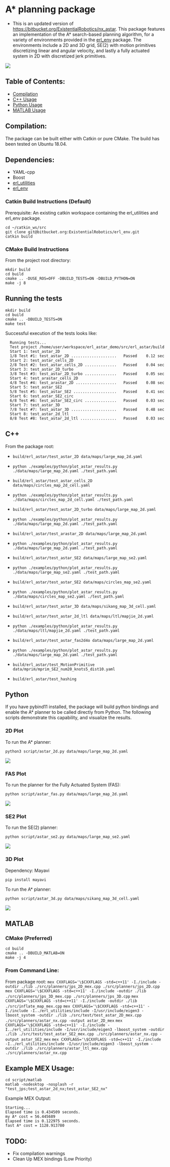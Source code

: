 # A* planning package
  + This is an updated version of https://bitbucket.org/ExistentialRobotics/nx_astar. This package features an implementation of the A* search-based planning algorithm, for 
  a variety of environments provided in the [erl_env](https://bitbucket.org/ExistentialRobotics/erl_env) 
  package. The environments include a 2D and 3D grid, SE(2) with motion primitives discretizing linear and angular velocity, and lastly
  a fully actuated system in 2D with discretized jerk primitives.

![](data/img/astar2d.gif)

## Table of Contents:

- [Compilation](#compilation)
- [C++ Usage](#c)
- [Python Usage](#python)
- [MATLAB Usage](#matlab)

## Compilation:
The package can be built either with Catkin or pure CMake. The build has been tested on Ubuntu 18.04.

## Dependencies:
- YAML-cpp
- Boost
- [erl_utilities](https://bitbucket.org/ExistentialRobotics/erl_utilities)
- [erl_env](https://bitbucket.org/ExistentialRobotics/erl_env)

### Catkin Build Instructions (Default)
Prerequisite: An existing catkin workspace containing the erl_utilities and erl_env package.

    cd ~/catkin_ws/src
    git clone git@bitbucket.org:ExistentialRobotics/erl_env.git
    catkin build

### CMake Build Instructions
From the project root directory:

    mkdir build
    cd build
    cmake .. -DUSE_ROS=OFF -DBUILD_TESTS=ON -DBUILD_PYTHON=ON
    make -j 8

## Running the tests

    mkdir build
    cd build
    cmake .. -DBUILD_TESTS=ON
    make test

Successful execution of the tests looks like:
  
      Running tests...
      Test project /home/user/workspace/erl_astar_demo/src/erl_astar/build
      Start 1: test_astar_2D
      1/8 Test #1: test_astar_2D ....................   Passed    0.12 sec
      Start 2: test_astar_cells_2D
      2/8 Test #2: test_astar_cells_2D ..............   Passed    0.04 sec
      Start 3: test_astar_2D_turbo
      3/8 Test #3: test_astar_2D_turbo ..............   Passed    0.05 sec
      Start 4: test_arastar_cells_2D
      4/8 Test #4: test_arastar_2D ..................   Passed    0.08 sec
      Start 5: test_astar_SE2
      5/8 Test #5: test_astar_SE2 ...................   Passed    0.41 sec
      Start 6: test_astar_SE2_circ
      6/8 Test #6: test_astar_SE2_circ ..............   Passed    0.03 sec
      Start 7: test_astar_3D
      7/8 Test #7: test_astar_3D ....................   Passed    0.48 sec
      Start 8: test_astar_2d_ltl
      8/8 Test #8: test_astar_2d_ltl ................   Passed    0.03 sec


## C++

From the package root:

  + `build/erl_astar/test_astar_2D data/maps/large_map_2d.yaml`
  + `python ./examples/python/plot_astar_results.py ./data/maps/large_map_2d.yaml ./test_path.yaml`
    
  + `build/erl_astar/test_astar_cells_2D data/maps/circles_map_2d_cell.yaml`
  + `python ./examples/python/plot_astar_results.py ./data/maps/circles_map_2d_cell.yaml ./test_path.yaml`

  + `build/erl_astar/test_astar_2D_turbo data/maps/large_map_2d.yaml`
  + `python ./examples/python/plot_astar_results.py ./data/maps/large_map_2d.yaml ./test_path.yaml`
  
  + `build/erl_astar/test_arastar_2D data/maps/large_map_2d.yaml`
  + `python ./examples/python/plot_astar_results.py ./data/maps/large_map_2d.yaml ./test_path.yaml`
  
  + `build/erl_astar/test_astar_SE2 data/maps/large_map_se2.yaml`
  + `python ./examples/python/plot_astar_results.py ./data/maps/large_map_se2.yaml ./test_path.yaml`
  
  + `build/erl_astar/test_astar_SE2 data/maps/circles_map_se2.yaml`
  + `python ./examples/python/plot_astar_results.py ./data/maps/circles_map_se2.yaml ./test_path.yaml`
      
  + `build/erl_astar/test_astar_3D data/maps/sikang_map_3d_cell.yaml`
  
  + `build/erl_astar/test_astar_2d_ltl data/maps/ltl/mapjie_2d.yaml`
  + `python ./examples/python/plot_astar_results.py ./data/maps/ltl/mapjie_2d.yaml ./test_path.yaml`

  + `build/erl_astar/test_astar_fas2d4o data/maps/large_map_2d.yaml`
  + `python ./examples/python/plot_astar_results.py ./data/maps/large_map_2d.yaml ./test_path.yaml`
  
  + `build/erl_astar/test_MotionPrimitive data/mprim/mprim_SE2_num20_knots5_dist10.yaml`

  + `build/erl_astar/test_hashing`
  
  
## Python

If you have pybind11 installed, the package will build python bindings and enable the A* planner to be called directly from Python. The following scripts demonstrate this capability, and visualize the results.

### 2D Plot
To run the A* planner:

	python3 script/astar_2d.py data/maps/large_map_2d.yaml

![](data/img/astar_2d.png)

### FAS Plot
To run the planner for the Fully Actuated System (FAS):

    python script/astar_fas.py data/maps/large_map_2d.yaml

![](data/img/astar_fas.png)
    
### SE2 Plot
To run the SE(2) planner:

    python script/astar_se2.py data/maps/large_map_se2.yaml
    
![](data/img/astar_se2.png)

### 3D Plot

Dependency: Mayavi

    pip install mayavi

To run the A* planner:

	python script/astar_3d.py data/maps/sikang_map_3d_cell.yaml

![](data/img/astar_3d.png)


## MATLAB 
### CMake (Preferred)
    cd build
    cmake .. -DBUILD_MATLAB=ON
    make -j 4
### From Command Line:
From package root:
    `mex CXXFLAGS='\$CXXFLAGS -std=c++11' -I./include -outdir ./lib ./src/planners/jps_2D_mex.cpp ./src/planners/jps_2D.cpp` 
    `mex CXXFLAGS='\$CXXFLAGS -std=c++11' -I./include -outdir ./lib ./src/planners/jps_3D_mex.cpp ./src/planners/jps_3D.cpp`
    `mex CXXFLAGS='\$CXXFLAGS -std=c++11' -I./include -outdir ./lib ./src/inflate_map_mex.cpp`
    `mex CXXFLAGS='\$CXXFLAGS -std=c++11' -I./include -I../erl_utilities/include -I/usr/include/eigen3 -lboost_system -outdir ./lib ./src/test/test_astar_2D_mex.cpp ./src/planners/astar_nx.cpp -output astar_2D_mex`
    `mex CXXFLAGS='\$CXXFLAGS -std=c++11' -I./include -I../erl_utilities/include -I/usr/include/eigen3 -lboost_system -outdir ./lib ./src/test/test_astar_SE2_mex.cpp ./src/planners/astar_nx.cpp -output astar_SE2_mex`
    `mex CXXFLAGS='\$CXXFLAGS -std=c++11' -I./include -I../erl_utilities/include -I/usr/include/eigen3 -lboost_system -outdir ./lib ./src/planners/astar_ltl_mex.cpp ./src/planners/astar_nx.cpp` 

## Example MEX Usage:
    cd script/matlab
    matlab -nodesktop -nosplash -r "test_jps;test_astar_2d_nx;test_astar_SE2_nx"
    
Example MEX Output:

    Starting...
    Elapsed time is 0.434509 seconds.
    my A* cost = 56.445689
    Elapsed time is 0.122975 seconds.
    fast A* cost = 1128.913780



## TODO:
 
 + Fix compilation warnings
 + Clean Up MEX bindings (Low Priority)



